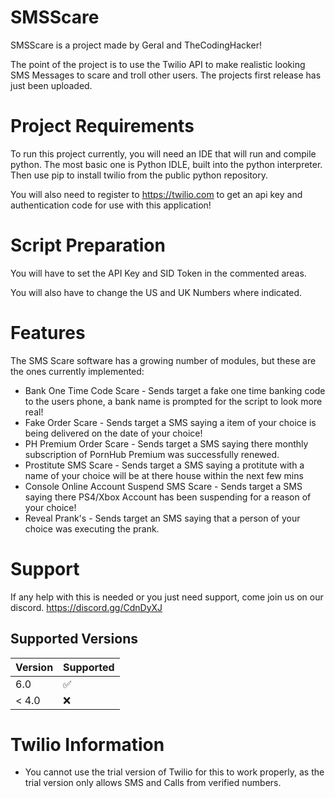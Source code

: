 # SMSScare

SMSScare is a project made by Geral and TheCodingHacker!

The point of the project is to use the Twilio API to make realistic looking SMS Messages to scare and troll other users.
The projects first release has just been uploaded.

# Project Requirements

To run this project currently, you will need an IDE that will run and compile python. The most basic one is Python IDLE, built into the python interpreter. Then use pip to install twilio from the public python repository.

You will also need to register to https://twilio.com to get an api key and authentication code for use with this application!

# Script Preparation

You will have to set the API Key and SID Token in the commented areas.

You will also have to change the US and UK Numbers where indicated.

# Features

The SMS Scare software has a growing number of modules, but these are the ones currently implemented:
* Bank One Time Code Scare - Sends target a fake one time banking code to the users phone, a bank name is prompted for the script to look more real!
* Fake Order Scare - Sends target a SMS saying a item of your choice is being delivered on the date of your choice!
* PH Premium Order Scare - Sends target a SMS saying there monthly subscription of PornHub Premium was successfully renewed.
* Prostitute SMS Scare - Sends target a SMS saying a protitute with a name of your choice will be at there house within the next few mins
* Console Online Account Suspend SMS Scare - Sends target a SMS saying there PS4/Xbox Account has been suspending for a reason of your choice!
* Reveal Prank's - Sends target an SMS saying that a person of your choice was executing the prank.

# Support

If any help with this is needed or you just need support, come join us on our discord. https://discord.gg/CdnDyXJ

## Supported Versions

| Version | Supported          |
| ------- | ------------------ |
| 6.0   | :white_check_mark: |
| < 4.0   | :x:                |


# Twilio Information

* You cannot use the trial version of Twilio for this to work properly, as the trial version only allows SMS and Calls from verified numbers.
